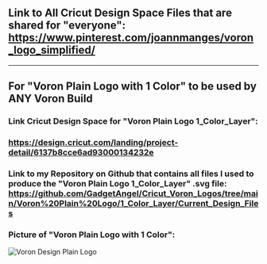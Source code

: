 ## Link to All Cricut Design Space Files that are shared for "everyone": https://www.pinterest.com/joannmanges/voron_logo_simplified/

---

## For "Voron Plain Logo with 1 Color" to be used by ANY Voron Build

### Link Cricut Design Space for "Voron Plain Logo 1_Color_Layer":
### https://design.cricut.com/landing/project-detail/6137b8cce6ad93000134232e

### Link to my Repository on Github that contains all files I used to produce the "Voron Plain Logo 1_Color_Layer" .svg file: https://github.com/GadgetAngel/Cricut_Voron_Logos/tree/main/Voron%20Plain%20Logo/1_Color_Layer/Current_Design_Files

### Picture of "Voron Plain Logo with 1 Color":
![Voron Design Plain Logo](../images/Voron_Design_Plain_Logo.jpg)
